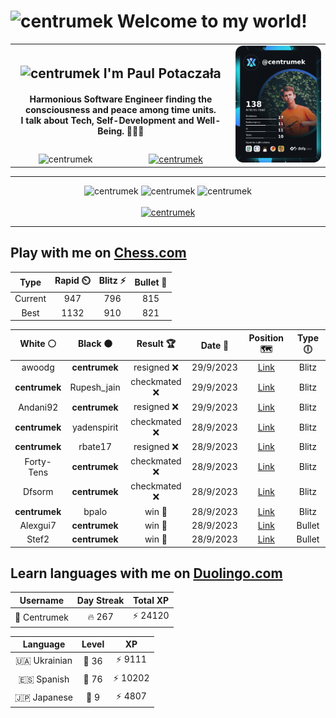 <h1>
  <img
    src="https://emojis.slackmojis.com/emojis/images/1531849430/4246/blob-sunglasses.gif"
    width="30"
    alt="centrumek"
  />
  Welcome to my world!
</h1>

<table>
  <tbody>
    <tr>
      <td align="center" width="70%" colspan="2">
        <h2>
          <img
            src="https://raw.githubusercontent.com/MartinHeinz/MartinHeinz/master/wave.gif"
            width="30px"
            alt="centrumek"
          />
          I'm Paul Potaczała
        </h2>
        <h4>
          Harmonious Software Engineer finding the consciousness and peace among time units.
          <br/>
          I talk about Tech, Self-Development and Well-Being. 🌿🧘🚀
        </h4>
      </td>
      <td width="30%" rowspan="2">
        <a href="https://app.daily.dev/centrumek">
          <img
            src="./devcard.png"
            alt="centrumek"
          />
        </a>
      </td>
    </tr>
    <tr align="center">
      <td>
        <img
          src="https://komarev.com/ghpvc/?username=centrumek&label=visitors&color=0e75b6&style=flat"
          alt="centrumek"
        >
      </td>
      <td>
        <a href="https://stackoverflow.com/users/14496012/centrumek">
          <img
            src="https://stackoverflow.com/users/flair/14496012.png?theme=dark"
            alt="centrumek"
          >
        </a>
      </td>
    </tr>
  </tbody>
</table>

---
<div align="center">
  <img 
    src="https://github-readme-stats.vercel.app/api?username=centrumek&show_icons=true&count_private=true&theme=dark&hide_border=true&hide=issues,contribs&bg_color=00000000"
    alt="centrumek"
  />
  <img
    src="https://github-readme-stats.vercel.app/api/top-langs/?username=centrumek&layout=compact&hide_border=true&theme=dark&bg_color=00000000&langs_count=6&exclude_repo=air-statistic-app"
    alt="centrumek"
  />
  <img 
    src="https://github-readme-streak-stats.herokuapp.com?user=centrumek&theme=dark&hide_border=true&background=FFFFFF00"
    alt="centrumek"
  />
  <br/>
  <br/>
  <a href="https://www.buymeacoffee.com/centrumek">
    <img
      src="https://cdn.buymeacoffee.com/buttons/v2/default-orange.png"
      height="50"
      width="210"
      alt="centrumek"
    />
  </a>
</div>

---

## Play with me on [Chess.com](https://www.chess.com/member/centrumek)

<div align="center">
<!--START_SECTION:chessStats-->
<!-- Automatically generated with https://github.com/Balastrong/chess-stats-action -->

| Type | Rapid ⏲️ | Blitz ⚡ | Bullet 🔫 |
|:---:|:---:|:---:|:---:|
| Current | 947 | 796 | 815 |
| Best | 1132 | 910 | 821 |

| White ⚪ | Black ⚫ | Result 🏆 | Date 📅 | Position 🗺️ | Type 🕕 |
|:---:|:---:|:---:|:---:|:---:|:---:|
| awoodg | **centrumek** | resigned ❌ | 29/9/2023 | <a href="http://www.ee.unb.ca/cgi-bin/tervo/fen.pl?select=8/4k3/6K1/8/3Q4/8/8/8 b - -">Link</a> | Blitz |
| **centrumek** | Rupesh_jain | checkmated ❌ | 29/9/2023 | <a href="http://www.ee.unb.ca/cgi-bin/tervo/fen.pl?select=2r3k1/p4ppp/Kqb1p3/1P6/8/P2B4/7P/R7 w - -">Link</a> | Blitz |
| Andani92 | **centrumek** | resigned ❌ | 29/9/2023 | <a href="http://www.ee.unb.ca/cgi-bin/tervo/fen.pl?select=r2k3Q/pp1b3p/6p1/8/4p1p1/4P3/PP2N1PP/R1B2K2 b - -">Link</a> | Blitz |
| **centrumek** | yadenspirit | checkmated ❌ | 28/9/2023 | <a href="http://www.ee.unb.ca/cgi-bin/tervo/fen.pl?select=1r4k1/2p2ppp/2Q5/p2p4/Kq1P1P2/3Pn3/P7/2R5 w - -">Link</a> | Blitz |
| **centrumek** | rbate17 | resigned ❌ | 28/9/2023 | <a href="http://www.ee.unb.ca/cgi-bin/tervo/fen.pl?select=8/2k4p/2b5/2K3p1/p7/8/1P5P/4q3 w - -">Link</a> | Blitz |
| Forty-Tens | **centrumek** | checkmated ❌ | 28/9/2023 | <a href="http://www.ee.unb.ca/cgi-bin/tervo/fen.pl?select=4r1k1/3b1B2/2p1pR1Q/1pPpq3/p3P3/8/PPP3P1/5RK1 b - -">Link</a> | Blitz |
| Dfsorm | **centrumek** | checkmated ❌ | 28/9/2023 | <a href="http://www.ee.unb.ca/cgi-bin/tervo/fen.pl?select=1Q3Rnr/p6p/3qp1p1/1R2k3/3pP3/3P4/P3NPPP/6K1 b - -">Link</a> | Blitz |
| **centrumek** | bpalo | win 🥇 | 28/9/2023 | <a href="http://www.ee.unb.ca/cgi-bin/tervo/fen.pl?select=2b2rk1/5ppp/2p2n2/8/Q1P5/4P3/3K1PPP/5B1R b - -">Link</a> | Blitz |
| Alexgui7 | **centrumek** | win 🥇 | 28/9/2023 | <a href="http://www.ee.unb.ca/cgi-bin/tervo/fen.pl?select=1r1k1br1/p1p2p2/2Q4p/8/5Pbq/2P1P3/PP1N4/R1B1K1N1 w Q -">Link</a> | Bullet |
| Stef2 | **centrumek** | win 🥇 | 28/9/2023 | <a href="http://www.ee.unb.ca/cgi-bin/tervo/fen.pl?select=r1b2k2/pp2R3/2p1pB2/1n1pP1r1/3P4/2P5/PP6/R3KN2 w Q -">Link</a> | Bullet |

<!--END_SECTION:chessStats-->
</div>

## Learn languages with me on [Duolingo.com](https://www.duolingo.com/profile/Centrumek)

<div align="center">
<!--START_SECTION:duolingoStats-->
<!-- Automatically generated with https://github.com/centrumek/duolingo-readme-stats-->

| Username | Day Streak | Total XP |
|:---:|:---:|:---:|
| 👤 Centrumek | 🔥 267 | ⚡ 24120 |

| Language | Level | XP |
|:---:|:---:|:---:|
| 🇺🇦 Ukrainian | 👑 36 | ⚡ 9111 |
| 🇪🇸 Spanish | 👑 76 | ⚡ 10202 |
| 🇯🇵 Japanese | 👑 9 | ⚡ 4807 |

<!--END_SECTION:duolingoStats-->
</div>
<!--
**centrumek/centrumek** is a ✨ _special_ ✨ repository because its `README.md` (this file) appears on your GitHub profile.

Here are some ideas to get you started:

- 🔭 I’m currently working on ...
- 🌱 I’m currently learning ...
- 👯 I’m looking to collaborate on ...
- 🤔 I’m looking for help with ...
- 💬 Ask me about ...
- 📫 How to reach me: ...
- 😄 Pronouns: ...
- ⚡ Fun fact: ...
-->
